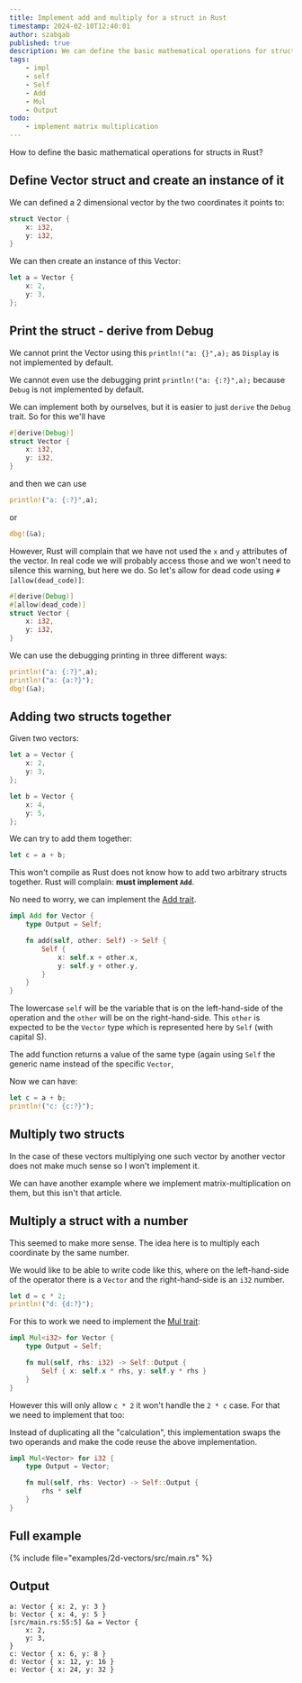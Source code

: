 ```yaml
---
title: Implement add and multiply for a struct in Rust
timestamp: 2024-02-10T12:40:01
author: szabgab
published: true
description: We can define the basic mathematical operations for structs as well.
tags:
    - impl
    - self
    - Self
    - Add
    - Mul
    - Output
todo:
    - implement matrix multiplication
---
```


How to define the basic mathematical operations for structs in Rust?

## Define Vector struct and create an instance of it

We can defined a 2 dimensional vector by the two coordinates it points to:

```rust
struct Vector {
    x: i32,
    y: i32,
}
```

We can then create an instance of this Vector:

```rust
let a = Vector {
    x: 2,
    y: 3,
};
```

## Print the struct - derive from Debug

We cannot print the Vector using this `println!("a: {}",a);` as `Display` is not implemented by default.

We cannot even use the debugging print `println!("a: {:?}",a);` because `Debug` is not implemented by default.

We can implement both by ourselves, but it is easier to just `derive` the `Debug` trait. So for this we'll have

```rust
#[derive(Debug)]
struct Vector {
    x: i32,
    y: i32,
}
```

and then we can use


```rust
println!("a: {:?}",a);
```

or

```rust
dbg!(&a);
```

However, Rust will complain that we have not used the `x` and `y` attributes of the vector. In real code we will probably access those and we won't need to silence this warning, but
here we do. So let's allow for dead code using `#[allow(dead_code)]`:

```rust
#[derive(Debug)]
#[allow(dead_code)]
struct Vector {
    x: i32,
    y: i32,
}
```

We can use the debugging printing in three different ways:

```rust
println!("a: {:?}",a);
println!("a: {a:?}");
dbg!(&a);
```

## Adding two structs together

Given two vectors:

```rust
let a = Vector {
    x: 2,
    y: 3,
};

let b = Vector {
    x: 4,
    y: 5,
};
```

We can try to add them together:

```rust
let c = a + b;
```

This won't compile as Rust does not know how to add two arbitrary structs together. Rust will complain: **must implement `Add`**.

No need to worry, we can implement the [Add trait](https://doc.rust-lang.org/std/ops/trait.Add.html).

```rust
impl Add for Vector {
    type Output = Self;

    fn add(self, other: Self) -> Self {
        Self {
            x: self.x + other.x,
            y: self.y + other.y,
        }
    }
}
```

The lowercase `self` will be the variable  that is on the left-hand-side of the operation and the `other` will be on the right-hand-side.
This `other` is expected to be the `Vector` type which is represented here by `Self` (with capital S).

The add function returns a value of the same type (again using `Self` the generic name instead of the specific `Vector`,


Now we can have:


```rust
let c = a + b;
println!("c: {c:?}");
```


## Multiply two structs

In the case of these vectors multiplying one such vector by another vector does not make much sense so I won't implement it.

We can have another example where we implement matrix-multiplication on them, but this isn't that article.


## Multiply a struct with a number

This seemed to make more sense. The idea here is to multiply each coordinate by the same number.

We would like to be able to write code like this, where on the left-hand-side of the operator there is a `Vector` and the right-hand-side is an `i32` number.

```rust
let d = c * 2;
println!("d: {d:?}");
```

For this to work we need to implement the [Mul trait](https://doc.rust-lang.org/std/ops/trait.Mul.html):

```rust
impl Mul<i32> for Vector {
    type Output = Self;

    fn mul(self, rhs: i32) -> Self::Output {
        Self { x: self.x * rhs, y: self.y * rhs }
    }
}
```

However this will only allow `c * 2` it won't handle the `2 * c` case. For that we need to implement that too:

Instead of duplicating all the "calculation", this implementation swaps the two operands and make the code reuse the above implementation.


```rust
impl Mul<Vector> for i32 {
    type Output = Vector;

    fn mul(self, rhs: Vector) -> Self::Output {
        rhs * self
    }
}
```

## Full example

{% include file="examples/2d-vectors/src/main.rs" %}

## Output

```
a: Vector { x: 2, y: 3 }
b: Vector { x: 4, y: 5 }
[src/main.rs:55:5] &a = Vector {
    x: 2,
    y: 3,
}
c: Vector { x: 6, y: 8 }
d: Vector { x: 12, y: 16 }
e: Vector { x: 24, y: 32 }
```


